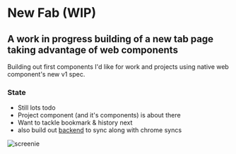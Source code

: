 # New Fab (WIP)

## A work in progress building of a new tab page taking advantage of web components

Building out first components I'd like for work and projects using native web component's new v1 spec.

### State

* Still lots todo
* Project component (and it's components) is about there
* Want to tackle bookmark & history next
* also build out [backend](https://github.com/dubyajaysmith/new-fab-service "backend") to sync along with chrome syncs

![screenie](https://i.imgur.com/AOHIE9G.png)